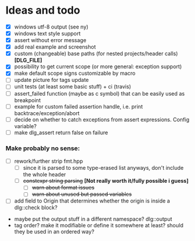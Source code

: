 # Ideas and todo

- [x] windows utf-8 output (see ny)
- [x] windows text style support
- [x] assert without error message
- [x] add real example and screenshot
- [x] custom (changeable) base paths (for nested projects/header calls) __[DLG_FILE]__
- [x] possibility to get current scope (or more general: exception support)
- [x] make default scope signs customizable by macro
- [ ] update picture for tags update
- [ ] unit tests (at least some basic stuff) + ci (travis)
- [ ] assert_failed function (maybe as c symbol) that can be easily used as breakpoint
- [ ] example for custom failed assertion handle, i.e. print backtrace/exception/abort
- [ ] decide on whether to catch exceptions from assert expressions. Config variable?
- [ ] make dlg_assert return false on failure

### Make probably no sense:

- [ ] rework/further strip fmt.hpp
	- [ ] since it is parsed to some type-erased list anyways, don't include the whole header
	- [ ] ~~constexpr string parsing~~ __[Not really worth it/fully possible i guess]__
		- [ ] ~~warn about format issues~~
		- [ ] ~~warn about unused but passed variables~~
- [ ] add field to Origin that determines whether the origin is inside a dlg::check block?

- maybe put the output stuff in a different namespace? dlg::output
- tag order? make it modifiable or define it somewhere at least? should they be used in an ordered way?
